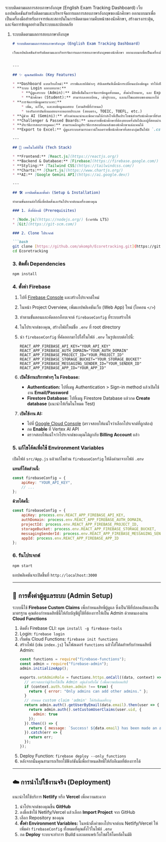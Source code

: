 ระบบติดตามผลการสอบภาษาอังกฤษ (English Exam Tracking Dashboard)
เว็บแอปพลิเคชันสำหรับติดตามและบริหารจัดการผลการสอบภาษาอังกฤษของนักศึกษา ออกแบบมาเพื่อเป็นเครื่องมือสำหรับอาจารย์และสถาบันในการติดตามความคืบหน้าของนักศึกษา, สร้างแรงกระตุ้น, และจัดการข้อมูลอย่างเป็นระบบและปลอดภัย

1.  ระบบติดตามผลการสอบภาษาอังกฤษ

    ````markdown
    # ระบบติดตามผลการสอบภาษาอังกฤษ (English Exam Tracking Dashboard)

    เว็บแอปพลิเคชันสำหรับติดตามและบริหารจัดการผลการสอบภาษาอังกฤษของนักศึกษา ออกแบบมาเพื่อเป็นเครื่องมือสำหรับอาจารย์และสถาบันในการติดตามความคืบหน้าของนักศึกษา, สร้างแรงกระตุ้น, และจัดการข้อมูลอย่างเป็นระบบและปลอดภัย


    ---

    ## ✨ คุณสมบัติหลัก (Key Features)

    * **Dashboard แบบเรียลไทม์:** กราฟและสถิติต่างๆ อัปเดตทันทีเมื่อมีการเปลี่ยนแปลงข้อมูล ทำให้เห็นภาพรวมความสำเร็จและจำนวนนักศึกษาที่ยังต้องสอบผ่าน
    * **ระบบ Login แยกบทบาท:**
        * **ผู้ดูแลระบบ (Admin):** มีสิทธิ์เต็มในการจัดการข้อมูลทั้งหมด, ตั้งค่าเป้าหมาย, และ Export ข้อมูล
        * **นักศึกษา (Student):** สามารถลงทะเบียน, เข้าสู่ระบบ, และแก้ไขผลสอบของตนเองได้
    * **การจัดการข้อมูลครบวงจร:**
        * เพิ่ม, แก้ไข, และลบข้อมูลผลสอบ (ตามสิทธิ์ที่กำหนด)
        * รองรับการบันทึกผลสอบจากหลายประเภท (สอบตรง, TOEIC, TOEFL, etc.)
    * **ผู้ช่วย AI (Gemini):** สร้างคำแนะนำและข้อความให้กำลังใจที่เป็นประโยชน์สำหรับนักศึกษาที่ยังสอบไม่ผ่าน
    * **Challenger & Passed Boards:** แสดงรายชื่อนักศึกษาที่ต้องสอบครั้งถัดไปและผู้ที่สอบผ่านแล้วอย่างชัดเจน พร้อมระบบแบ่งหน้า (Pagination) เพื่อการแสดงผลที่มีประสิทธิภาพ
    * **ประวัติการสอบรายบุคคล:** สามารถคลิกดูประวัติการสอบย้อนหลังของนักศึกษาแต่ละคนได้
    * **Export to Excel:** ผู้ดูแลระบบสามารถดาวน์โหลดรายชื่อนักศึกษาทั้งสองกลุ่มเป็นไฟล์ `.csv` ได้

    ---

    ## 🚀 เทคโนโลยีที่ใช้ (Tech Stack)

    * **Frontend:** [React.js](https://reactjs.org/)
    * **Backend & Database:** [Firebase](https://firebase.google.com/) (Authentication, Firestore, Hosting)
    * **Styling:** [Tailwind CSS](https://tailwindcss.com/)
    * **Charts:** [Chart.js](https://www.chartjs.org/)
    * **AI:** [Google Gemini API](https://ai.google.dev/)

    ---

    ## 🛠️ การติดตั้งและตั้งค่า (Setup & Installation)

    ทำตามขั้นตอนต่อไปนี้เพื่อติดตั้งและรันโปรเจกต์บนเครื่องของคุณ

    ### 1. สิ่งที่ต้องมี (Prerequisites)

    * [Node.js](https://nodejs.org/) (เวอร์ชัน LTS)
    * [Git](https://git-scm.com/)

    ### 2. Clone โปรเจกต์

    ```bash
    git clone [https://github.com/akomph/Ecoretracking.git](https://github.com/akomph/Ecoretracking.git)
    cd Ecoretracking
    ````

    ### 3\. ติดตั้ง Dependencies

    ```bash
    npm install
    ```

    ### 4\. ตั้งค่า Firebase

    1.  ไปที่ [Firebase Console](https://console.firebase.google.com/) และสร้างโปรเจกต์ใหม่

    2.  ในหน้า Project Overview, เพิ่มแอปพลิเคชันเว็บ (Web App) ใหม่ (ไอคอน `</>`)

    3.  ทำตามขั้นตอนและคัดลอกอ็อบเจกต์ `firebaseConfig` ที่ระบบสร้างให้

    4.  ในโปรเจกต์ของคุณ, สร้างไฟล์ใหม่ชื่อ `.env` ที่ root directory

    5.  นำ `firebaseConfig` ที่คัดลอกมาไปใส่ในไฟล์ `.env` ในรูปแบบต่อไปนี้:

        ```env
        REACT_APP_FIREBASE_API_KEY="YOUR_API_KEY"
        REACT_APP_FIREBASE_AUTH_DOMAIN="YOUR_AUTH_DOMAIN"
        REACT_APP_FIREBASE_PROJECT_ID="YOUR_PROJECT_ID"
        REACT_APP_FIREBASE_STORAGE_BUCKET="YOUR_STORAGE_BUCKET"
        REACT_APP_FIREBASE_MESSAGING_SENDER_ID="YOUR_SENDER_ID"
        REACT_APP_FIREBASE_APP_ID="YOUR_APP_ID"
        ```

    6.  **เปิดใช้งานบริการต่างๆ ใน Firebase:**

          * **Authentication:** ไปที่เมนู Authentication \> Sign-in method แล้วเปิดใช้งาน **Email/Password**
          * **Firestore Database:** ไปที่เมนู Firestore Database แล้วกด **Create database** (แนะนำให้เริ่มในโหมด Test)

    7.  **เปิดใช้งาน AI:**

          * ไปที่ [Google Cloud Console](https://www.google.com/search?q=https://console.cloud.google.com/apis/library/vertexai.googleapis.com) (ตรวจสอบให้แน่ใจว่าเลือกโปรเจกต์ที่ถูกต้อง)
          * กด **Enable** ที่ Vertex AI API
          * ตรวจสอบให้แน่ใจว่าโปรเจกต์ของคุณได้ผูกกับ **Billing Account** แล้ว

    ### 5\. แก้ไขโค้ดเพื่อใช้ Environment Variables

    เปิดไฟล์ `src/App.js` แล้วแก้ไขส่วน `firebaseConfig` ให้ดึงค่ามาจากไฟล์ `.env`

    **แทนที่โค้ดส่วนนี้:**

    ```javascript
    const firebaseConfig = {
        apiKey: "YOUR_API_KEY",
        // ...
    };
    ```

    **ด้วยโค้ดนี้:**

    ```javascript
    const firebaseConfig = {
        apiKey: process.env.REACT_APP_FIREBASE_API_KEY,
        authDomain: process.env.REACT_APP_FIREBASE_AUTH_DOMAIN,
        projectId: process.env.REACT_APP_FIREBASE_PROJECT_ID,
        storageBucket: process.env.REACT_APP_FIREBASE_STORAGE_BUCKET,
        messagingSenderId: process.env.REACT_APP_FIREBASE_MESSAGING_SENDER_ID,
        appId: process.env.REACT_APP_FIREBASE_APP_ID
    };
    ```

    ### 6\. รันโปรเจกต์

    ```bash
    npm start
    ```

    แอปพลิเคชันจะเปิดขึ้นที่ `http://localhost:3000`

    -----

    ## 👑 การตั้งค่าผู้ดูแลระบบ (Admin Setup)

    ระบบนี้ใช้ **Firebase Custom Claims** เพื่อกำหนดสิทธิ์ผู้ดูแล ซึ่งเป็นวิธีที่ปลอดภัยและเป็นมาตรฐาน คุณต้องกำหนดสิทธิ์นี้ให้กับบัญชีผู้ใช้ที่ต้องการให้เป็น Admin ด้วยตนเองผ่าน **Cloud Functions**

    1.  ติดตั้ง Firebase CLI: `npm install -g firebase-tools`
    2.  Login: `firebase login`
    3.  เริ่มต้น Cloud Functions: `firebase init functions`
    4.  สร้างไฟล์ (เช่น `index.js`) ในโฟลเดอร์ `functions` แล้วใส่โค้ดสำหรับกำหนดสิทธิ์ Admin:
        ```javascript
        const functions = require("firebase-functions");
        const admin = require("firebase-admin");
        admin.initializeApp();

        exports.setAdminRole = functions.https.onCall((data, context) => {
          // ตรวจสอบว่าผู้เรียกใช้เป็น Admin อยู่แล้วหรือไม่ (เพื่อความปลอดภัย)
          if (context.auth.token.admin !== true) {
            return { error: "Only admins can add other admins." };
          }
          // กำหนด custom claim 'admin' ให้กับอีเมลที่ระบุ
          return admin.auth().getUserByEmail(data.email).then(user => {
            return admin.auth().setCustomUserClaims(user.uid, {
              admin: true
            });
          }).then(() => {
            return { message: `Success! ${data.email} has been made an admin.` };
          }).catch(err => {
            return err;
          });
        });
        ```
    5.  Deploy Function: `firebase deploy --only functions`
    6.  หลังจากนั้นคุณสามารถเรียกใช้ฟังก์ชันนี้เพื่อกำหนดสิทธิ์ให้กับอีเมลที่ต้องการได้

    -----

    ## ☁️ การนำไปใช้งานจริง (Deployment)

    แนะนำให้ใช้บริการ **Netlify** หรือ **Vercel** เพื่อความสะดวก

    1.  นำโปรเจกต์ของคุณขึ้น **GitHub**
    2.  ลงชื่อเข้าใช้ Netlify/Vercel แล้วเลือก **Import Project** จาก GitHub
    3.  เลือก Repository ของคุณ
    4.  **ตั้งค่า Environment Variables:** ในหน้าตั้งค่าของโปรเจกต์บน Netlify/Vercel ให้เพิ่มค่า `firebaseConfig` ทั้งหมดที่คุณตั้งไว้ในไฟล์ `.env`
    5.  กด **Deploy** ระบบจะทำการ Build และเผยแพร่เว็บไซต์ให้โดยอัตโนมัติ

    <!-- end list -->

    ```
    
    ```

